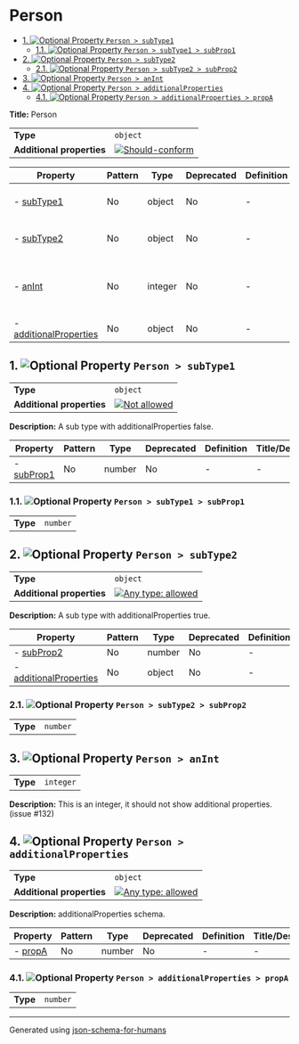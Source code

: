 # Person

- [1. ![Optional](https://img.shields.io/badge/Optional-yellow) Property `Person > subType1`](#subType1-79706531)
  - [1.1. ![Optional](https://img.shields.io/badge/Optional-yellow) Property `Person > subType1 > subProp1`](#subType1_subProp1-726f7031)
- [2. ![Optional](https://img.shields.io/badge/Optional-yellow) Property `Person > subType2`](#subType2-79706532)
  - [2.1. ![Optional](https://img.shields.io/badge/Optional-yellow) Property `Person > subType2 > subProp2`](#subType2_subProp2-726f7032)
- [3. ![Optional](https://img.shields.io/badge/Optional-yellow) Property `Person > anInt`](#anInt-6e496e74)
- [4. ![Optional](https://img.shields.io/badge/Optional-yellow) Property `Person > additionalProperties`](#additionalProperties-74696573)
  - [4.1. ![Optional](https://img.shields.io/badge/Optional-yellow) Property `Person > additionalProperties > propA`](#additionalProperties_propA-726f7041)

**Title:** Person

|                           |                                                                                                                                                                       |
| ------------------------- | --------------------------------------------------------------------------------------------------------------------------------------------------------------------- |
| **Type**                  | `object`                                                                                                                                                              |
| **Additional properties** | [![Should-conform](https://img.shields.io/badge/Should-conform-blue)](#additionalProperties-74696573 "Each additional property must conform to the following schema") |

| Property                                                  | Pattern | Type    | Deprecated | Definition | Title/Description                                                          |
| --------------------------------------------------------- | ------- | ------- | ---------- | ---------- | -------------------------------------------------------------------------- |
| - [subType1](#subType1-79706531 )                         | No      | object  | No         | -          | A sub type with additionalProperties false.                                |
| - [subType2](#subType2-79706532 )                         | No      | object  | No         | -          | A sub type with additionalProperties true.                                 |
| - [anInt](#anInt-6e496e74 )                               | No      | integer | No         | -          | This is an integer, it should not show additional properties. (issue #132) |
| - [additionalProperties](#additionalProperties-74696573 ) | No      | object  | No         | -          | additionalProperties schema.                                               |

## <a name="subType1-79706531"></a>1. ![Optional](https://img.shields.io/badge/Optional-yellow) Property `Person > subType1`

|                           |                                                                                                          |
| ------------------------- | -------------------------------------------------------------------------------------------------------- |
| **Type**                  | `object`                                                                                                 |
| **Additional properties** | [![Not allowed](https://img.shields.io/badge/Not%20allowed-red)](# "Additional Properties not allowed.") |

**Description:** A sub type with additionalProperties false.

| Property                                   | Pattern | Type   | Deprecated | Definition | Title/Description |
| ------------------------------------------ | ------- | ------ | ---------- | ---------- | ----------------- |
| - [subProp1](#subType1_subProp1-726f7031 ) | No      | number | No         | -          | -                 |

### <a name="subType1_subProp1-726f7031"></a>1.1. ![Optional](https://img.shields.io/badge/Optional-yellow) Property `Person > subType1 > subProp1`

|          |          |
| -------- | -------- |
| **Type** | `number` |

## <a name="subType2-79706532"></a>2. ![Optional](https://img.shields.io/badge/Optional-yellow) Property `Person > subType2`

|                           |                                                                                                                                   |
| ------------------------- | --------------------------------------------------------------------------------------------------------------------------------- |
| **Type**                  | `object`                                                                                                                          |
| **Additional properties** | [![Any type: allowed](https://img.shields.io/badge/Any%20type-allowed-green)](# "Additional Properties of any type are allowed.") |

**Description:** A sub type with additionalProperties true.

| Property                                                           | Pattern | Type   | Deprecated | Definition | Title/Description |
| ------------------------------------------------------------------ | ------- | ------ | ---------- | ---------- | ----------------- |
| - [subProp2](#subType2_subProp2-726f7032 )                         | No      | number | No         | -          | -                 |
| - [additionalProperties](#subType2_additionalProperties-74696573 ) | No      | object | No         | -          | -                 |

### <a name="subType2_subProp2-726f7032"></a>2.1. ![Optional](https://img.shields.io/badge/Optional-yellow) Property `Person > subType2 > subProp2`

|          |          |
| -------- | -------- |
| **Type** | `number` |

## <a name="anInt-6e496e74"></a>3. ![Optional](https://img.shields.io/badge/Optional-yellow) Property `Person > anInt`

|          |           |
| -------- | --------- |
| **Type** | `integer` |

**Description:** This is an integer, it should not show additional properties. (issue #132)

## <a name="additionalProperties-74696573"></a>4. ![Optional](https://img.shields.io/badge/Optional-yellow) Property `Person > additionalProperties`

|                           |                                                                                                                                   |
| ------------------------- | --------------------------------------------------------------------------------------------------------------------------------- |
| **Type**                  | `object`                                                                                                                          |
| **Additional properties** | [![Any type: allowed](https://img.shields.io/badge/Any%20type-allowed-green)](# "Additional Properties of any type are allowed.") |

**Description:** additionalProperties schema.

| Property                                         | Pattern | Type   | Deprecated | Definition | Title/Description |
| ------------------------------------------------ | ------- | ------ | ---------- | ---------- | ----------------- |
| - [propA](#additionalProperties_propA-726f7041 ) | No      | number | No         | -          | -                 |

### <a name="additionalProperties_propA-726f7041"></a>4.1. ![Optional](https://img.shields.io/badge/Optional-yellow) Property `Person > additionalProperties > propA`

|          |          |
| -------- | -------- |
| **Type** | `number` |

----------------------------------------------------------------------------------------------------------------------------
Generated using [json-schema-for-humans](https://github.com/coveooss/json-schema-for-humans)
